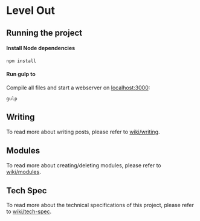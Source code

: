 # Level Out

## Running the project

#### Install Node dependencies
```
npm install
```

#### Run gulp to
Compile all files and start a webserver on [localhost:3000](http://localhost:3000):
```
gulp
```

## Writing
To read more about writing posts, please refer to [wiki/writing](wiki/writing.md).

## Modules
To read more about creating/deleting modules, please refer to [wiki/modules](wiki/modules.md).

## Tech Spec
To read more about the technical specifications of this project, please refer to [wiki/tech-spec](wiki/tech-spec.md).
